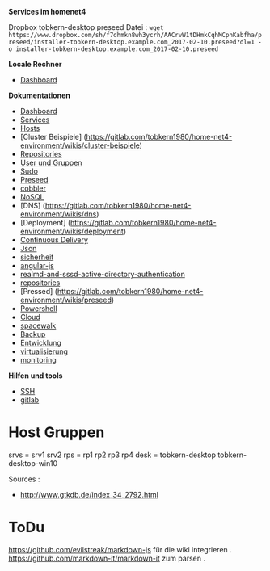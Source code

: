 **Services im homenet4**

Dropbox tobkern-desktop preseed Datei : `wget https://www.dropbox.com/sh/f7dhmkn8wh3ycrh/AACrvW1tDHmkCqhMCphKabfha/preseed/installer-tobkern-desktop.example.com_2017-02-10.preseed?dl=1 -o installer-tobkern-desktop.example.com_2017-02-10.preseed
`

**Locale Rechner**

* [Dashboard](http://192.168.4.14/~tobkern/startmin-master/pages/server.html)


**Dokumentationen**

* [Dashboard](https://gitlab.com/tobkern1980/home-net4-environment/wikis/dashboard)
* [Services](https://gitlab.com/tobkern1980/home-net4-environment/wikis/services)
* [Hosts](https://gitlab.com/tobkern1980/home-net4-environment/wikis/hosts)
* [Cluster Beispiele] (https://gitlab.com/tobkern1980/home-net4-environment/wikis/cluster-beispiele)
* [Repositories](https://gitlab.com/tobkern1980/home-net4-environment/wikis/repositories)
* [User und Gruppen](https://gitlab.com/tobkern1980/home-net4-environment/wikis/user-und-gruppen)
* [Sudo](https://gitlab.com/tobkern1980/home-net4-environment/wikis/sudo)
* [Preseed](https://gitlab.com/tobkern1980/home-net4-environment/wikis/preseed)
* [cobbler](https://gitlab.com/tobkern1980/home-net4-environment/wikis/cobbler)
* [NoSQL](https://gitlab.com/tobkern1980/home-net4-environment/wikis/nosql)
* [DNS] (https://gitlab.com/tobkern1980/home-net4-environment/wikis/dns)
* [Deployment] (https://gitlab.com/tobkern1980/home-net4-environment/wikis/deployment)
* [Continuous Delivery](https://gitlab.com/tobkern1980/home-net4-environment/wikis/continuous-delivery)
* [Json](https://gitlab.com/tobkern1980/home-net4-environment/wikis/json)
* [sicherheit](https://gitlab.com/tobkern1980/home-net4-environment/wikis/sicherheit)
* [angular-js](https://gitlab.com/tobkern1980/home-net4-environment/wikis/angular-js)
* [realmd-and-sssd-active-directory-authentication](https://gitlab.com/tobkern1980/home-net4-environment/wikis/realmd-and-sssd-active-directory-authentication)
* [repositories](https://gitlab.com/tobkern1980/home-net4-environment/wikis/repositories)
* [Pressed] (https://gitlab.com/tobkern1980/home-net4-environment/wikis/preseed)
* [Powershell](https://gitlab.com/tobkern1980/home-net4-environment/wikis/powershell-basic)
* [Cloud](https://gitlab.com/tobkern1980/home-net4-environment/wikis/cloud)
* [spacewalk](https://gitlab.com/tobkern1980/home-net4-environment/wikis/spacewalk)
* [Backup](https://gitlab.com/tobkern1980/home-net4-environment/wikis/backup)
* [Entwicklung](https://gitlab.com/tobkern1980/home-net4-environment/wikis/entwicklung)
* [virtualisierung](https://gitlab.com/tobkern1980/home-net4-environment/wikis/virtualisierung)
* [monitoring](https://gitlab.com/tobkern1980/home-net4-environment/wikis/monitoring)

**Hilfen und tools**
* [SSH](https://gitlab.com/tobkern1980/home-net4-environment/wikis/arbeiten-mit-ssh)
* [gitlab](https://gitlab.com/tobkern1980/home-net4-environment/wikis/arbeiten-mit-gitlab)


Host Gruppen
===========

srvs = srv1 srv2
rps = rp1 rp2 rp3 rp4 
desk = tobkern-desktop tobkern-desktop-win10


Sources :

 *  http://www.gtkdb.de/index_34_2792.html

ToDu
====
https://github.com/evilstreak/markdown-js für die wiki integrieren .
https://github.com/markdown-it/markdown-it zum parsen .

